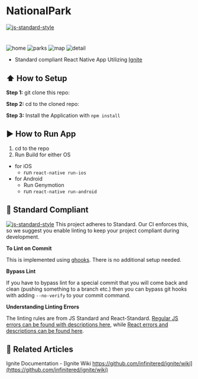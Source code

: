 #  NationalPark
[![js-standard-style](https://img.shields.io/badge/code%20style-standard-brightgreen.svg?style=flat)](http://standardjs.com/)
#
![home](https://cloud.githubusercontent.com/assets/16857061/18289761/a6f5db64-7435-11e6-9b4a-0d29fc579fb7.png)
![parks](https://cloud.githubusercontent.com/assets/16857061/18289763/a9acdd30-7435-11e6-80a0-f5dfb2906b18.png)
![map](https://cloud.githubusercontent.com/assets/16857061/18289768/acdcfb66-7435-11e6-9d95-e17995a8acbf.png)
![detail](https://cloud.githubusercontent.com/assets/16857061/18290123/170a1dd8-7437-11e6-9738-1b79d3051bad.png)

* Standard compliant React Native App Utilizing [Ignite](https://github.com/infinitered/ignite)

## :arrow_up: How to Setup

**Step 1:** git clone this repo:

**Step 2:** cd to the cloned repo:

**Step 3:** Install the Application with `npm install`


## :arrow_forward: How to Run App

1. cd to the repo
2. Run Build for either OS
  * for iOS
    * run `react-native run-ios`
  * for Android
    * Run Genymotion
    * run `react-native run-android`

## :no_entry_sign: Standard Compliant

[![js-standard-style](https://cdn.rawgit.com/feross/standard/master/badge.svg)](https://github.com/feross/standard)
This project adheres to Standard.  Our CI enforces this, so we suggest you enable linting to keep your project compliant during development.

**To Lint on Commit**

This is implemented using [ghooks](https://github.com/gtramontina/ghooks). There is no additional setup needed.

**Bypass Lint**

If you have to bypass lint for a special commit that you will come back and clean (pushing something to a branch etc.) then you can bypass git hooks with adding `--no-verify` to your commit command.

**Understanding Linting Errors**

The linting rules are from JS Standard and React-Standard.  [Regular JS errors can be found with descriptions here](http://eslint.org/docs/rules/), while [React errors and descriptions can be found here](https://github.com/yannickcr/eslint-plugin-react).

## :open_file_folder: Related Articles
Ignite Documentation - [Ignite Wiki https://github.com/infinitered/ignite/wiki](https://github.com/infinitered/ignite/wiki)
